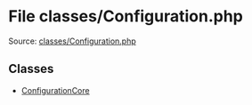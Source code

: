 File classes/Configuration.php
=========

Source: [classes/Configuration.php](https://github.com/PrestaShop/PrestaShop/blob/1.6.0.12/classes/Configuration.php)


Classes
-------

* [ConfigurationCore](class.ConfigurationCore.md)

